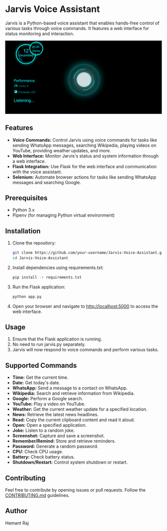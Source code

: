 # Jarvis Voice Assistant

Jarvis is a Python-based voice assistant that enables hands-free control of various tasks through voice commands. It features a web interface for status monitoring and interaction.

![Jarvis Frontend Image](https://github.com/Hemantraj19/J.A.R.V.I.S/blob/main/jarvis_frontend.png)

## Features

- **Voice Commands:** Control Jarvis using voice commands for tasks like sending WhatsApp messages, searching Wikipedia, playing videos on YouTube, providing weather updates, and more.
- **Web Interface:** Monitor Jarvis's status and system information through a web interface.
- **Flask Integration:** Use Flask for the web interface and communication with the voice assistant.
- **Selenium:** Automate browser actions for tasks like sending WhatsApp messages and searching Google.

## Prerequisites

- Python 3.x
- Pipenv (for managing Python virtual environment)

## Installation

1. Clone the repository:

    ```bash
    git clone https://github.com/your-username/Jarvis-Voice-Assistant.git
    cd Jarvis-Voice-Assistant
    ```

2. Install dependencies using requirements.txt:

    ```bash
    pip install -r requirements.txt
    ```

3. Run the Flask application:

    ```bash
    python app.py
    ```

4. Open your browser and navigate to [http://localhost:5000](http://localhost:5000) to access the web interface.

## Usage

1. Ensure that the Flask application is running.
2. No need to run jarvis.py separately.
3. Jarvis will now respond to voice commands and perform various tasks.

## Supported Commands

- **Time:** Get the current time.
- **Date:** Get today's date.
- **WhatsApp:** Send a message to a contact on WhatsApp.
- **Wikipedia:** Search and retrieve information from Wikipedia.
- **Google:** Perform a Google search.
- **YouTube:** Play a video on YouTube.
- **Weather:** Get the current weather update for a specified location.
- **News:** Retrieve the latest news headlines.
- **Read:** Copy the current clipboard content and read it aloud.
- **Open:** Open a specified application.
- **Joke:** Listen to a random joke.
- **Screenshot:** Capture and save a screenshot.
- **Remember/Remind:** Store and retrieve reminders.
- **Password:** Generate a random password.
- **CPU:** Check CPU usage.
- **Battery:** Check battery status.
- **Shutdown/Restart:** Control system shutdown or restart.

## Contributing

Feel free to contribute by opening issues or pull requests. Follow the [CONTRIBUTING.md](CONTRIBUTING.md) guidelines.

## Author

Hemant Raj
